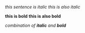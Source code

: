 *this sentence is italic*
_this is also italic_

**this is bold**
__this is also bold__

_combination of __italic__ and **bold**_
